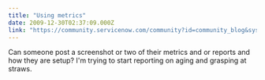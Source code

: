 ```yaml
---
title: "Using metrics"
date: 2009-12-30T02:37:09.000Z
link: "https://community.servicenow.com/community?id=community_blog&sys_id=f18ce6e1dbd0dbc01dcaf3231f961974"
---
```

<p>Can someone post a screenshot or two of their metrics and or reports and how they are setup? I'm trying to start reporting on aging and grasping at straws.</p>